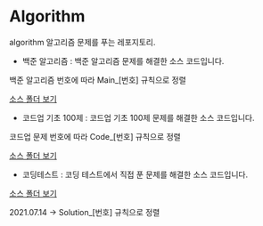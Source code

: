 # Algorithm
algorithm
알고리즘 문제를 푸는 레포지토리.

* 백준 알고리즘 : 백준 알고리즘 문제를 해결한 소스 코드입니다.

백준 알고리즘 번호에 따라 Main_[번호] 규칙으로 정렬

[소스 폴더 보기](https://github.com/sion0305/Algorithm/tree/master/Algorithm/src/baekjoon)

* 코드업 기초 100제 : 코드업 기초 100제 문제를 해결한 소스 코드입니다.

코드업 문제 번호에 따라 Code_[번호] 규칙으로 정렬

[소스 폴더 보기](https://github.com/sion0305/Algorithm/tree/master/Algorithm/src/CodeUp)

* 코딩테스트 : 코딩 테스트에서 직접 푼 문제를 해결한 소스 코드입니다. 

[소스 폴더 보기](https://github.com/sion0305/Algorithm/tree/master/Algorithm/src/CodingTest)

2021.07.14 -> Solution_[번호] 규칙으로 정렬
